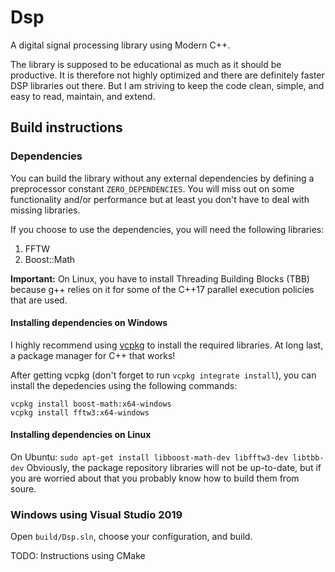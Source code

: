 # Dsp
A digital signal processing library using Modern C++.

The library is supposed to be educational as much as it should be productive. It is therefore not highly optimized and there are definitely faster DSP libraries out there. But I am striving to keep the code clean, simple, and easy to read, maintain, and extend.

## Build instructions
### Dependencies
You can build the library without any external dependencies by defining a preprocessor constant ``ZERO_DEPENDENCIES``. You will miss out on some functionality and/or performance but at least you don't have to deal with missing libraries. 

If you choose to use the dependencies, you will need the following libraries:
1. FFTW
2. Boost::Math

**Important:** On Linux, you have to install Threading Building Blocks (TBB) because g++ relies on it for some of the C++17 parallel execution policies that are used.

#### Installing dependencies on Windows
I highly recommend using [vcpkg](https://github.com/microsoft/vcpkg) to install the required libraries. At long last, a package manager for C++ that works! 

After getting vcpkg (don't forget to run ``vcpkg integrate install``), you can install the depedencies using the following commands:

```
vcpkg install boost-math:x64-windows
vcpkg install fftw3:x64-windows
```

#### Installing dependencies on Linux
On Ubuntu:
``sudo apt-get install libboost-math-dev libfftw3-dev libtbb-dev``
Obviously, the package repository libraries will not be up-to-date, but if you are worried about that you probably know how to build them from soure.


### Windows using Visual Studio 2019
Open ``build/Dsp.sln``, choose your configuration, and build.


TODO: Instructions using CMake
